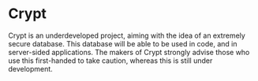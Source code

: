 # Crypt

Crypt is an underdeveloped project, aiming with the idea of an extremely secure database. This database will be able to be used in code, and in server-sided applications. The makers of Crypt strongly advise those who use this first-handed to take caution, whereas this is still under development.

